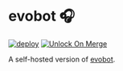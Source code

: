 # evobot 🎧

[![deploy](https://github.com/GrantBirki/evobot/actions/workflows/deploy.yml/badge.svg)](https://github.com/GrantBirki/evobot/actions/workflows/deploy.yml) [![Unlock On Merge](https://github.com/GrantBirki/evobot/actions/workflows/unlock-on-merge.yml/badge.svg)](https://github.com/GrantBirki/evobot/actions/workflows/unlock-on-merge.yml)

A self-hosted version of [evobot](https://github.com/eritislami/evobot).
